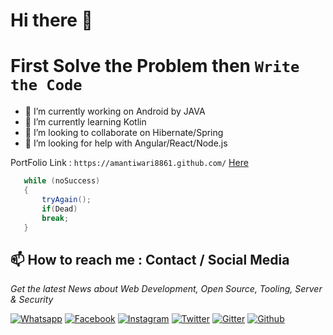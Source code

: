 # Hi there 👋           
# First Solve the Problem then `Write the Code`


- 🔭 I’m currently working on Android by JAVA
- 🌱 I’m currently learning Kotlin
- 👯 I’m looking to collaborate on Hibernate/Spring
- 🤔 I’m looking for help with Angular/React/Node.js

PortFolio Link : `https://amantiwari8861.github.com/` [Here](https://amantiwari8861.github.com/)

```java    
   while (noSuccess)
   {
       tryAgain();
       if(Dead)
       break;
   }
   ```

## 📫 How to reach me : Contact / Social Media

*Get the latest News about Web Development, Open Source, Tooling, Server & Security*

[![Whatsapp](https://github.com/amantiwari8861/C_Batch_11_to_12/blob/master/whatsapp.png)](https://wa.me/919891062743/)
[![Facebook](https://github.frapsoft.com/social/facebook.png)](https://www.facebook.com/amantiwari8861/)
[![Instagram](https://github.com/amantiwari8861/C_Batch_11_to_12/blob/master/insta.png)](https://www.instagram.com/amantiwari8861/)
[![Twitter](https://github.frapsoft.com/social/twitter.png)](https://twitter.com/amantiwari8861/)
[![Gitter](https://github.frapsoft.com/social/gitter.png)](https://gitter.im/GNIITwala/community/)
[![Github](https://github.com/amantiwari8861/C_Batch_11_to_12/blob/master/github.png)](https://github.com/amantiwari8861/)
